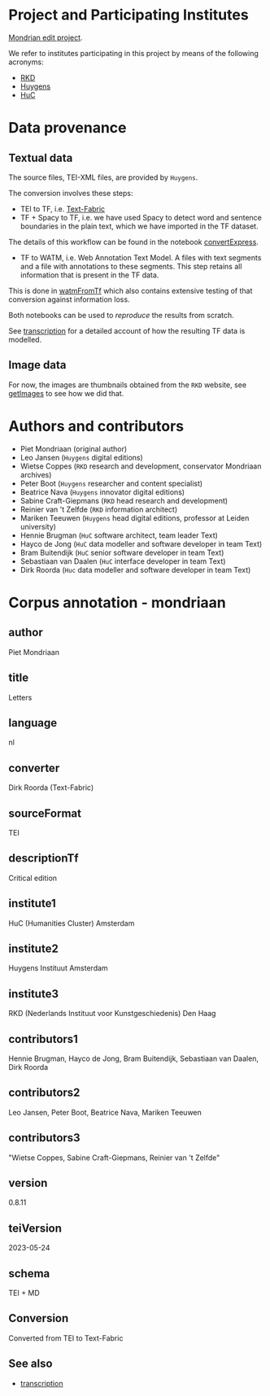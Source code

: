 # Project and Participating Institutes

[Mondrian edit project](https://www.huygens.knaw.nl/en/projecten/mondrian-edit-project/).

We refer to institutes participating in this project by means of the following 
acronyms:

*   [RKD](https://rkd.nl/en/)
*   [Huygens](https://www.huygens.knaw.nl/en/)
*   [HuC](https://huc.knaw.nl)

# Data provenance

## Textual data

The source files, TEI-XML files, are provided by `Huygens`.

The conversion involves these steps:

*   TEI to TF, i.e. [Text-Fabric](https://github.com/annotation/text-fabric)
*   TF + Spacy to TF, i.e. we have used Spacy to detect word and sentence
    boundaries in the plain text, which we have imported in the TF dataset.

The details of this workflow can be found in the notebook
[convertExpress](https://nbviewer.jupyter.org/github/annotation/mondriaan/blob/master/programs/convertExpress.ipynb).

*   TF to WATM, i.e. Web Annotation Text Model. A files with text segments
    and a file with annotations to these segments. This step retains all
    information that is present in the TF data.

This is done in
[watmFromTf](https://nbviewer.jupyter.org/github/annotation/mondriaan/blob/master/programs/watmFromTf.ipynb)
which also contains extensive testing of that conversion against information
loss.

Both notebooks can be used to *reproduce* the results from scratch.

See
[transcription](docs/transcription.md)
for a detailed account of how the resulting TF data is modelled.

## Image data

For now, the images are thumbnails obtained from the `RKD` website,
see
[getImages](https://nbviewer.org/github/annotation/mondriaan/blob/master/programs/getImages.ipynb)
to see how we did that.

# Authors and contributors

*   Piet Mondriaan (original author)
*   Leo Jansen (`Huygens` digital editions)
*   Wietse Coppes (`RKD` research and development, conservator Mondriaan archives)
*   Peter Boot (`Huygens` researcher and content specialist)
*   Beatrice Nava (`Huygens` innovator digital editions)
*   Sabine Craft-Giepmans (`RKD` head research and development)
*   Reinier van 't Zelfde (`RKD` information architect)
*   Mariken Teeuwen
    (`Huygens` head digital editions, professor at Leiden university)
*   Hennie Brugman (`HuC` software architect, team leader Text)
*   Hayco de Jong (`HuC` data modeller and software developer in team Text)
*   Bram Buitendijk (`HuC` senior software developer in team Text)
*   Sebastiaan van Daalen (`HuC` interface developer in team Text)
*   Dirk Roorda (`Huc` data modeller and software developer in team Text)





# Corpus annotation - mondriaan

## author

Piet Mondriaan


## title

Letters


## language

nl


## converter

Dirk Roorda (Text-Fabric)


## sourceFormat

TEI


## descriptionTf

Critical edition


## institute1

HuC (Humanities Cluster) Amsterdam


## institute2

Huygens Instituut Amsterdam


## institute3

RKD (Nederlands Instituut voor Kunstgeschiedenis) Den Haag


## contributors1

Hennie Brugman, Hayco de Jong, Bram Buitendijk, Sebastiaan van Daalen, Dirk Roorda


## contributors2

Leo Jansen, Peter Boot, Beatrice Nava, Mariken Teeuwen


## contributors3

"Wietse Coppes, Sabine Craft-Giepmans, Reinier van 't Zelfde"


## version

0.8.11


## teiVersion

2023-05-24


## schema

TEI + MD


## Conversion

Converted from TEI to Text-Fabric

## See also

*   [transcription](transcription.md)
